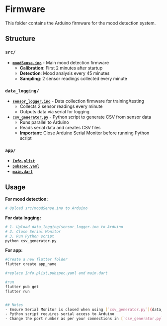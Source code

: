 # Firmware

This folder contains the Arduino firmware for the mood detection system.

## Structure

### `src/`
- **[`moodSense.ino`](src/moodSense.ino)** - Main mood detection firmware
  - **Calibration**: First 2 minutes after startup
  - **Detection**: Mood analysis every 45 minutes
  - **Sampling**: 2 sensor readings collected every minute

### `data_logging/`
- **[`sensor_logger.ino`](data_logging/sensor_logger.ino)** - Data collection firmware for training/testing
  - Collects 2 sensor readings every minute
  - Outputs data via serial for logging
- **[`csv_generator.py`](data_logging/csv_generator.py)** - Python script to generate CSV from sensor data
  - Runs parallel to Arduino
  - Reads serial data and creates CSV files
  - **Important**: Close Arduino Serial Monitor before running Python script

### `app/`
- **[`Info.plist`](app/Info.plist)**
- **[`pubspec.yaml`](app/pubspec.yaml)**
- **[`main.dart`](app/main.dart)**
## Usage

**For mood detection:**
```bash
# Upload src/moodSense.ino to Arduino
```

**For data logging:**
```bash
# 1. Upload data_logging/sensor_logger.ino to Arduino
# 2. Close Serial Monitor
# 3. Run Python script
python csv_generator.py
```

**For app:**
```bash
#Create a new flutter folder
flutter create app_name

#replace Info.plist,pubspec.yaml and main.dart

#run
flutter pub get
flutter run


## Notes
- Ensure Serial Monitor is closed when using [`csv_generator.py`](data_logging/csv_generator.py)
- Python script requires serial access to Arduino
- Change the port number as per your connections in [`csv_generator.py`](data_logging/csv_generator.py)
